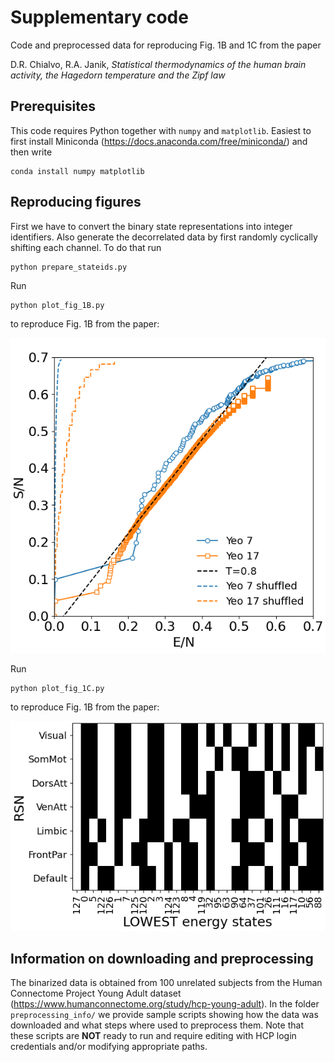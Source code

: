 # Supplementary code 

Code and preprocessed data for reproducing Fig. 1B and 1C from the paper 

D.R. Chialvo, R.A. Janik, *Statistical thermodynamics of the human brain activity, the Hagedorn temperature and the Zipf law*


## Prerequisites

This code requires Python together with `numpy` and `matplotlib`. 
Easiest to first install Miniconda (https://docs.anaconda.com/free/miniconda/) and then write
```
conda install numpy matplotlib
```

## Reproducing figures

First we have to convert the binary state representations into integer identifiers. Also generate the decorrelated data by first randomly cyclically shifting each channel. To do that run
```
python prepare_stateids.py
```
Run
```
python plot_fig_1B.py
```
to reproduce Fig. 1B from the paper:

![Fig. 1B](img/fig_1B.png)

Run
```
python plot_fig_1C.py
```
to reproduce Fig. 1B from the paper:

![Fig. 1C](img/fig_1C.png)


## Information on downloading and preprocessing

The binarized data is obtained from 100 unrelated subjects from the Human Connectome Project Young Adult dataset  (https://www.humanconnectome.org/study/hcp-young-adult).
In the folder `preprocessing_info/` we provide sample scripts showing how the data was downloaded and what steps where used to preprocess them. Note that these scripts are **NOT** ready to run and require editing with HCP login credentials and/or modifying appropriate paths.

